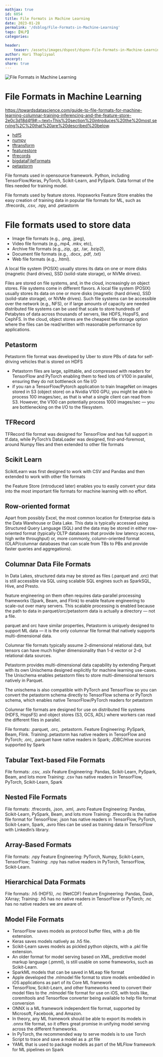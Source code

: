 ```yaml
---
mathjax: true
id: 6054
title: File Formats in Machine Learning 
date: 2023-01-28
permalink: '/dsblog/File-Formats-in-Machine-Learning'
tags: [NLP] 
categories: 

header:
    teaser: /assets/images/dspost/dspnn-File-Formats-in-Machine-Learning.jpg
author: Hari Thapliyaal 
excerpt:
share: true 
---
```


![File Formats in Machine Learning ](/assets/images/dspost/dspnn-File-Formats-in-Machine-Learning.jpg)


# File Formats in Machine Learning 

https://towardsdatascience.com/guide-to-file-formats-for-machine-learning-columnar-training-inferencing-and-the-feature-store-2e0c3d18d4f9#:~:text=This%20section%20introduces%20the%20most,serving%2C%20that%20are%20described%20below.


- [hdf5](https://www.neonscience.org/about-hdf5)
- [numpy](https://towardsdatascience.com/why-you-should-start-using-npy-file-more-often-df2a13cc0161)
- [tftransform](https://www.tensorflow.org/tfx/transform/get_started)
- [featurestore](https://www.logicalclocks.com/featurestore)
- [tfrecords](https://medium.com/mostly-ai/tensorflow-records-what-they-are-and-how-to-use-them-c46bc4bbb564)
- [bigdataFileFormats](https://luminousmen.com/post/big-data-file-formats)
- [petastorm](https://qcon.ai/system/files/presentation-slides/yevgeni_-_petastorm_16th_apr_2019_.pdf)

File formats used in opensource framework. Python, including TensorFlow/Keras, PyTorch, Scikit-Learn, and PySpark.
Data format of the files needed for training model.

File formats used by feature stores. Hopsworks Feature Store enables the easy creation of training data in popular file formats for ML, such as .tfrecords, .csv, .npy, and .petastorm

# File formats used to store data
- Image file formats (e.g., .png, .jpeg), 
- Video file formats (e.g.,.mp4, .mkv, etc), 
- Archive file formats (e.g.,.zip, .gz, .tar, .bzip2), 
- Document file formats (e.g., .docx, .pdf, .txt) 
- Web file formats (e.g., .html).

A local file system (POSIX) usually stores its data on one or more disks (magnetic (hard drives), SSD (solid-state storage), or NVMe drives). 

Files are stored on file systems, and, in the cloud, increasingly on object stores. File systems come in different flavors. A local file system (POSIX) usually stores its data on one or more disks (magnetic (hard drives), SSD (solid-state storage), or NVMe drives). Such file systems can be accessible over the network (e.g., NFS), or if large amounts of capacity are needed distributed file systems can be used that scale to store hundreds of Petabytes of data across thousands of servers, like HDFS, HopsFS, and CephFS. In the cloud, object stores are the cheapest file storage option where the files can be read/written with reasonable performance by applications.

## Petastorm
Petastorm file format was developed by Uber to store PBs of data for self-driving vehicles that is stored on HDFS

- Petastorm files are large, splittable, and compressed with readers for TensorFlow and PyTorch enabling them to feed lots of V100 in parallel, ensuring they do not bottleneck on file I/O
- if you ran a TensorFlow/Pytorch application to train ImageNet on images stored in S3 (object store) on a Nvidia V100 GPU, you might be able to process 100 images/sec, as that is what a single client can read from S3. However, the V100 can potentially process 1000 images/sec — you are bottlenecking on the I/O to the filesystem.
 
## TFRecord
TFRecord file format was designed for TensorFlow and has full support in tf.data, while PyTorch’s DataLoader was designed, first-and-foremost, around Numpy files and then extended to other file formats
 
## Scikit Learn 
ScikitLearn was first designed to work with CSV and Pandas and then extended to work with other file formats
 
the Feature Store (introduced later) enables you to easily convert your data into the most important file formats for machine learning with no effort.

## Row-oriented format
Apart from possibly Excel, the most common location for Enterprise data is the Data Warehouse or Data Lake. This data is typically accessed using Structured Query Language (SQL) and the data may be stored in either row-oriented format (typically OLTP databases that provide low latency access, high write throughput) or, more commonly, column-oriented format (OLAP/columnar databases that can scale from TBs to PBs and provide faster queries and aggregations).

## Columnar Data File Formats

In Data Lakes, structured data may be stored as files (.parquet and .orc) that is still accessible via SQL using scalable SQL engines such as SparkSQL, Hive, and Presto.

feature engineering on them often requires data-parallel processing frameworks (Spark, Beam, and Flink) to enable feature engineering to scale-out over many servers.
This scalable processing is enabled because the path to data in parquet/orc/petastorm data is actually a directory — not a file.

parquet and orc have similar properties, Petastorm is uniquely designed to support ML data — it is the only columnar file format that natively supports multi-dimensional data.

Columnar file formats typically assume 2-dimensional relational data, but tensors can have much higher dimensionality than 1-d vector or 2-d relational data sources.

Petastorm provides multi-dimensional data capability by extending Parquet with its own Unischema designed explicitly for machine learning use-cases. The Unischema enables petastorm files to store multi-dimensional tensors natively in Parquet.

The unischema is also compatible with PyTorch and TensorFlow so you can convert the petastorm schema directly to TensorFlow schema or PyTorch schema, which enables native TensorFlow/PyTorch readers for petastorm

Columnar file formats are designed for use on distributed file systems (HDFS, HopsFS) and object stores (S3, GCS, ADL) where workers can read the different files in parallel.

File formats: .parquet, .orc, .petastorm.
Feature Engineering: PySpark, Beam, Flink.
Training:.petastorm has native readers in TensorFlow and PyTorch; .orc, .parquet have native readers in Spark; JDBC/Hive sources supported by Spark

## Tabular Text-based File Formats
File formats: .csv, .xslx
Feature Engineering: Pandas, Scikit-Learn, PySpark, Beam, and lots more
Training: .csv has native readers in TensorFlow, PyTorch, Scikit-Learn, Spark


## Nested File Formats

File formats: .tfrecords, .json, .xml, .avro
Feature Engineering: Pandas, Scikit-Learn, PySpark, Beam, and lots more
Training: .tfrecords is the native file format for TensorFlow; .json has native readers in TensorFlow, PyTorch, Scikit-Learn, Spark, .avro files can be used as training data in TensorFlow with LinkedIn’s library.



## Array-Based Formats

File formats: .npy
Feature Engineering: PyTorch, Numpy, Scikit-Learn, TensorFlow;
Training: .npy has native readers in PyTorch, TensorFlow, Scikit-Learn.


## Hierarchical Data Formats

File formats: .h5 (HDF5), .nc (NetCDF)
Feature Engineering: Pandas, Dask, XArray;
Training: .h5 has no native readers in TensorFlow or PyTorch; .nc has no native readers we are aware of.

## Model File Formats
- TensorFlow saves models as protocol buffer files, with a .pb file extension. 
- Keras saves models natively as .h5 file. 
- Scikit-Learn saves models as pickled python objects, with a .pkl file extension. 
- An older format for model serving based on XML, predictive model markup language (.pmml), is still usable on some frameworks, such as Scikit-Learn.
- SparkML models that can be saved in MLeap file format 
- Apple developed the .mlmodel file format to store models embedded in iOS applications as part of its Core ML framework
- TensorFlow, Scikit-Learn, and other frameworks need to convert their model files to the .mlmodel file format for use on iOS, with tools like, coremltools and Tensorflow converter being available to help file format conversion
- ONNX is a ML framework independent file format, supported by Microsoft, Facebook, and Amazon.
- In theory, any ML framework should be able to export its models in .onnx file format, so it offers great promise in unifying model serving across the different frameworks. 
- In PyTorch, the recommended way to serve models is to use Torch Script to trace and save a model as a .pt file
- YAML that is used to package models as part of the MLFlow framework for ML pipelines on Spark
 
 